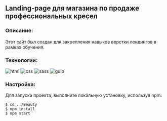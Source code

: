 ## Landing-page для магазина по продаже профессиональных кресел

### Описание:
Этот сайт был создан для закрепления навыков верстки лендингов в рамках обучения.

### Технологии:
![html](https://img.shields.io/badge/HTML-000000?style=for-the-badge&logo=html5)
![css](https://img.shields.io/badge/CSS-000000?style=for-the-badge&logo=CSS3)
![sass](https://img.shields.io/badge/SASS-000000?style=for-the-badge&logo=sass)
![gulp](https://img.shields.io/badge/Gulp-000000?style=for-the-badge&logo=gulp)

### Настройка:
Для запуска проекта, выполните локальную установку, используя npm:

```
$ cd ../Beauty
$ npm install
$ npm start
```
